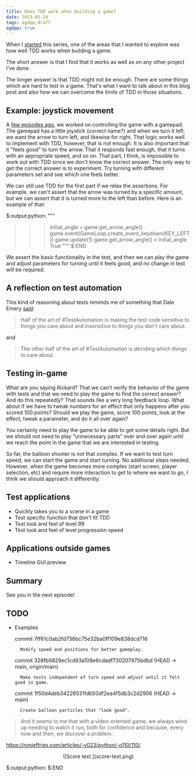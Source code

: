 ```yaml
---
title: Does TDD work when building a game?
date: 2023-05-24
tags: agdpp,draft
agdpp: true
---
```


When I [started](/writing/agdpp-introduction/index.html) this series, one of
the areas that I wanted to explore was how well TDD works when building a game.

The short answer is that I find that it works as well as on any other project
I've done.

The longer answer is that TDD might not be enough. There are some things which
are hard to test in a game. That's what I want to talk about in this blog post
and also how we can overcome the limits of TDD in those situations.

## Example: joystick movement

A [few episodes ago](/writing/agdpp-logitech-gamepad-f310/index.html), we
worked on controlling the game with a gamepad. The gamepad has a little
joystick (correct name?) and when we turn it left, we want the arrow to turn
left, and likewise for right. That logic works well to implement with TDD,
however, that is not enough. It is also important that it "feels good" to turn
the arrow. That it responds fast enough, that it turns with an appropriate
speed, and so on. That part, I think, is impossible to work out with TDD since
we don't know the correct answer. The only way to get the correct answer is to
experiment. Try turning with different parameters set and see which one feels
better.

We can still use TDD for the first part if we relax the assertions. For
example, we can't assert that the arrow was turned by a specific amount, but we
can assert that it is turned more to the left than before. Here is an example
of that:

$:output:python:
"""
>>> initial_angle = game.get_arrow_angle()
>>> game.event(GameLoop.create_event_keydown(KEY_LEFT))
>>> game.update(1)
>>> game.get_arrow_angle() < initial_angle
True
"""
$:END

We assert the basic functionality in the test, and then we can play the game
and adjust parameters for turning until it feels good, and no change in test
will be required.

## A reflection on test automation

This kind of reasoning about tests reminds me of something that
Dale Emery [said](https://mstdn.social/@dhemery/109298626455434624):

> Half of the art of #TestAutomation is making the test code sensitive to
> things you care about and insensitive to things you don't care about.

and

> The other half of the art of #TestAutomation is deciding which things to care
> about.

## Testing in-game

What are you saying Rickard? That we can't verify the behavior of the game with
tests and that we need to play the game to find the correct answer? And do this
repeatedly? That sounds like a very long feedback loop. What about if we have
to tweak numbers for an effect that only happens after you scored 100 points?
Should we play the game, score 100 points, look at the effect, tweak a
parameter, and do it all over again?

You certainly need to play the game to be able to get some details right. But
we should not need to play "unnecessary parts" over and over again until we
reach the point in the game that we are interested in testing.

So far, the balloon shooter is not that complex. If we want to test turn speed,
we can start the game and start turning. No additional steps needed. However,
when the game becomes more complex (start screen, player selection, etc) and
require more interaction to get to where we want to go, I think we should
approach it differently.

## Test applications

* Quickly takes you to a scene in a game
* Test specific function that don't fit TDD
* Test look and feel of level 99
* Test look and feel of level progression speed

## Applications outside games

* Timeline GUI preview

## Summary

See you in the next episode!

## TODO

* Examples

    commit 7ff61c0ab2fd736bc75e32ba0ff109e838dcd716

        Modify speed and positions for better gameplay.

    commit 328fb9829ec1cd93a108e6cdadf730207975bdbd (HEAD -> main, origin/main)

        Make tests independent of turn speed and adjust until it felt good in game.

    commit 1f50d4deb34226531fdb50df2ea4f5db3c2d2906 (HEAD -> main)

        Create balloon particles that "look good".

> And it seems to me that with a video-oriented game, we always wind up needing
> to watch it run, both for confidence and because, every now and then, we
> discover a problem.

https://ronjeffries.com/articles/-y023/python/-o110/110/

<p>
<center>
![Score text.](score-text.png)
</center>
</p>

$:output:python:
$:END
